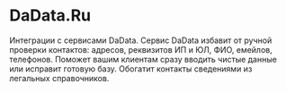 # DaData.Ru
Интеграции с сервисами DaData. Сервис DaData избавит от ручной проверки контактов: адресов, реквизитов ИП и ЮЛ, ФИО, емейлов, телефонов. Поможет вашим клиентам сразу вводить чистые данные или исправит готовую базу. Обогатит контакты сведениями из легальных справочников.
